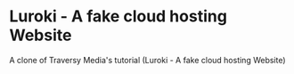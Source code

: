 # Luroki - A fake cloud hosting Website

A clone of Traversy Media's tutorial (Luroki - A fake cloud hosting Website)
